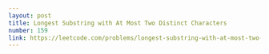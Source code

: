 ```yaml
---
layout: post
title: Longest Substring with At Most Two Distinct Characters
number: 159
link: https://leetcode.com/problems/longest-substring-with-at-most-two-distinct-characters
---
```

